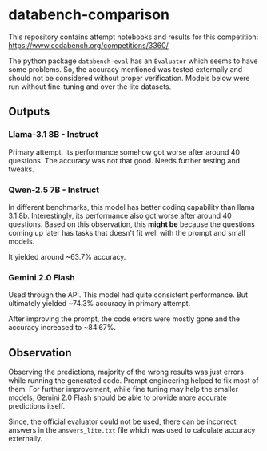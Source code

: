 # databench-comparison
This repository contains attempt notebooks and results for this competition: https://www.codabench.org/competitions/3360/

The python package `databench-eval` has an `Evaluator` which seems to have some problems. So, the accuracy mentioned was tested externally and should not be considered without proper verification. 
Models below were run without fine-tuning and over the lite datasets.

## Outputs

### Llama-3.1 8B - Instruct
Primary attempt. Its performance somehow got worse after around 40 questions. The accuracy was not that good. Needs further testing and tweaks.

### Qwen-2.5 7B - Instruct
In different benchmarks, this model has better coding capability than llama 3.1 8b. Interestingly, its performance also got worse after around 40 questions. Based on this observation, this **might be** because the questions coming up later has tasks that doesn't fit well with the prompt and small models.

It yielded around ~63.7% accuracy.

### Gemini 2.0 Flash
Used through the API. This model had quite consistent performance. But ultimately yielded ~74.3% accuracy in primary attempt.

After improving the prompt, the code errors were mostly gone and the accuracy increased to ~84.67%.

## Observation
Observing the predictions, majority of the wrong results was just errors while running the generated code. Prompt engineering helped to fix most of them. For further improvement, while fine tuning may help the smaller models, Gemini 2.0 Flash should be able to provide more accurate predictions itself.

Since, the official evaluator could not be used, there can be incorrect answers in the `answers_lite.txt` file which was used to calculate accuracy externally.
